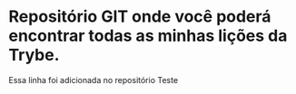 
# Repositório GIT onde você poderá encontrar todas as minhas lições da Trybe.

Essa linha foi adicionada no repositório Teste